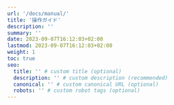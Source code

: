 ```yaml
---
url: '/docs/manual/'
title: '操作ガイド'
description: ''
summary: ''
date: 2023-09-07T16:12:03+02:00
lastmod: 2023-09-07T16:12:03+02:00
weight: 1
toc: true
seo:
  title: '' # custom title (optional)
  description: '' # custom description (recommended)
  canonical: '' # custom canonical URL (optional)
  robots: '' # custom robot tags (optional)
---
```

